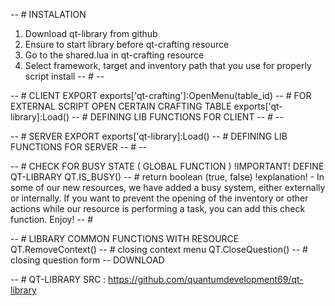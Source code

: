 -- # INSTALATION
1. Download qt-library from github 
2. Ensure to start library before qt-crafting resource 
3. Go to the shared.lua in qt-crafting resource 
4. Select framework, target and inventory path that you use for properly script install 
-- # --

-- # CLIENT EXPORT 
exports['qt-crafting']:OpenMenu(table_id) -- #  FOR EXTERNAL SCRIPT OPEN CERTAIN CRAFTING TABLE 
exports['qt-library]:Load() -- # DEFINING LIB FUNCTIONS FOR CLIENT 
-- # --

-- # SERVER EXPORT
exports['qt-library]:Load() -- # DEFINING LIB FUNCTIONS FOR SERVER
-- # --

-- # CHECK FOR BUSY STATE ( GLOBAL FUNCTION )
 !IMPORTANT!  DEFINE QT-LIBRARY 
  QT.IS_BUSY() -- # return boolean (true, false)
  !explanation! - In some of our new resources, we have added a busy system, either externally or internally. If you want to prevent the opening of the inventory or other actions while our resource is performing a task, you can add this check function. Enjoy!
-- # 

-- # LIBRARY COMMON FUNCTIONS WITH RESOURCE 
   QT.RemoveContext() -- # closing context menu 
   QT.CloseQuestion() -- # closing question form 
-- DOWNLOAD 

-- # QT-LIBRARY 
SRC : https://github.com/quantumdevelopment69/qt-library
